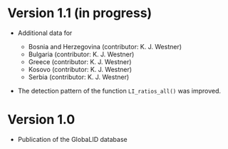 # Version 1.1 (in progress)

* Additional data for
  + Bosnia and Herzegovina (contributor: K. J. Westner)
  + Bulgaria (contributor: K. J. Westner)
  + Greece (contributor: K. J. Westner)
  + Kosovo (contributor: K. J. Westner)
  + Serbia (contributor: K. J. Westner)

* The detection pattern of the function `LI_ratios_all()` was improved. 

# Version 1.0 

* Publication of the GlobaLID database
